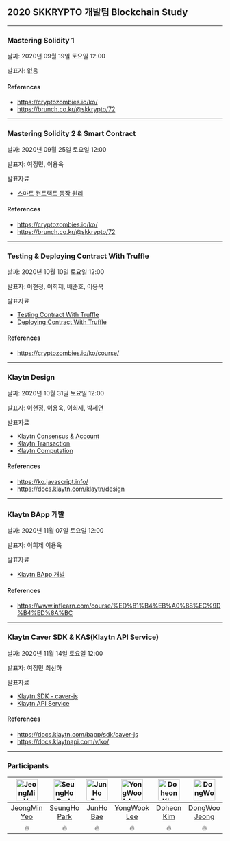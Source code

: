 ## 2020 SKKRYPTO 개발팀 Blockchain Study

***
### Mastering Solidity 1 
날짜: 2020년 09월 19일 토요일 12:00  

발표자: 없음 

#### References
- https://cryptozombies.io/ko/
- https://brunch.co.kr/@skkrypto/72
***
### Mastering Solidity 2 & Smart Contract
날짜: 2020년 09월 25일 토요일 12:00  

발표자: 여정민, 이용욱

발표자료

<ul xmlns="http://www.w3.org/1999/html">
    <li> <a href="solidity/Smart%20Contract%20(1).pdf"> 스마트 컨트랙트 동작 원리 </a> </li>
</ul>

#### References
- https://cryptozombies.io/ko/
- https://brunch.co.kr/@skkrypto/72

***
### Testing & Deploying Contract With Truffle
날짜: 2020년 10월 10일 토요일 12:00  

발표자: 이현정, 이희제, 배준호, 이용욱

발표자료

<ul>
    <li> <a href="truffle/Truffle%20Test.pdf"> Testing Contract With Truffle </a> </li>
    <li> <a href="truffle/Deploying%20DApps%20with%20truffle.pptx"> Deploying Contract With Truffle </a> </li>
</ul>  

#### References
- https://cryptozombies.io/ko/course/
***

### Klaytn Design 

날짜: 2020년 10월 31일 토요일 12:00  

발표자: 이현정, 이용욱, 이희제, 박세연 

발표자료

<ul>
    <li> 
        <a href="klaytn/klaytn-consensus-account.pptx"> Klaytn Consensus & Account </a>
    </li>
    <li>
        <a href="klaytn/klaytn-transaction.pptx"> Klaytn Transaction </a>
    </li>
    <li>
        <a href="klaytn/klaytn-computation.pptx"> Klaytn Computation </a>
    </li>
</ul>


#### References
- https://ko.javascript.info/
- https://docs.klaytn.com/klaytn/design
***

### Klaytn BApp 개발
날짜: 2020년 11월 07일 토요일 12:00  

발표자: 이희제 이용욱  

발표자료
- [Klaytn BApp 개발](klaytn/Klaytn_BApp.pdf)

#### References
- https://www.inflearn.com/course/%ED%81%B4%EB%A0%88%EC%9D%B4%ED%8A%BC


***

### Klaytn Caver SDK & KAS(Klaytn API Service)
날짜: 2020년 11월 14일 토요일 12:00  

발표자: 여정민 최선하 

발표자료 
- [Klaytn SDK - caver-js  ](https://velog.io/@youngerjesus/caver-js-UseCase)
- [Klaytn API Service](klaytn/201114%20PPT.pptx)

#### References
- https://docs.klaytn.com/bapp/sdk/caver-js
- https://docs.klaytnapi.com/v/ko/

***

### Participants


| [<img alt="JeongMin Yeo" src="https://avatars2.githubusercontent.com/u/28587291?s=460&u=6f0ea3151a3dbc07155e95fc5a3e9e156cbd5cb5&v=4" width="50">](hhttps://github.com/Youngerjesus) | [<img alt="SeungHo Park" src="https://avatars0.githubusercontent.com/u/63057703?s=460&v=4" width="50">](https://github.com/JoonPark0221) | [<img alt="JunHo Bae" src="https://avatars3.githubusercontent.com/u/48244064?s=460&u=12eeafb82be3cc079c6247c6c2eb0ae1d81a4cb7&v=4" width="50">](https://github.com/JunhoBae999) | [<img alt="YongWook Lee" src="https://avatars2.githubusercontent.com/u/46441280?s=460&v=4" width="50">](https://github.com/yongwookLee) | [<img alt="Doheon Kim" src="https://avatars3.githubusercontent.com/u/46369622?s=400&v=4" width="50">](https://github.com/doggai10) | [<img alt="DongWoo Jeong" src="https://avatars3.githubusercontent.com/u/63057683?s=460&v=4" width="50">](https://github.com/DongwooJeong) | [<img alt="Huije Lee" src="https://avatars1.githubusercontent.com/u/48006103?s=400&u=274ec78c67b6730e275e79749ca259e06ba51830&v=4" width="50">](https://github.com/holim0) | [<img alt="Cheongsu Lee" src="https://avatars3.githubusercontent.com/u/59321616?s=400&u=fa40e0018f06b198aca28f2ea79f54b03ffc85c7&v=4" width="50">](https://github.com/holim0)   | [<img alt="Seyeon Park" src="https://avatars2.githubusercontent.com/u/71871348?s=400&v=4" width="50">](https://github.com/holim0) | [<img alt="Hyeonjeong Lee " src="https://avatars2.githubusercontent.com/u/71911721?s=400&v=4" width="50">](https://github.com/holim0) | [<img alt="Seonha Choi" src="https://avatars0.githubusercontent.com/u/71915232?s=400&v=4" width="50">](https://github.com/holim0) |
|:-----:|:-----:|:-----:|:-----:|:-----:|:-----:|:-----:|:-----:|:-----:|:-----:|:-----:| 
| [JeongMin Yeo](hhttps://github.com/Youngerjesus) | [SeungHo Park](https://github.com/JoonPark0221)  | [JunHo Bae](https://github.com/JunhoBae999)      | [YongWook Lee](https://github.com/yongwookLee)   | [Doheon Kim](https://github.com/doggai10)     | [DongWoo Jeong](https://github.com/DongwooJeong) |[Huiiiiije Lee](https://github.com/holim0) |[Cheonsu Lee](https://github.com/bestowing)  |[Seyeon Park](https://github.com/PSYcode04) |[Hyeonjeong Lee](https://github.com/hyunjeongshub) |[Seonha Choi](https://github.com/s2unha) |
| 🔥  | 🔥  | 🔥    | 🔥  | 🔥    | 🔥   | 🔥   | 🔥| 🔥 | 🔥 |  🔥|


